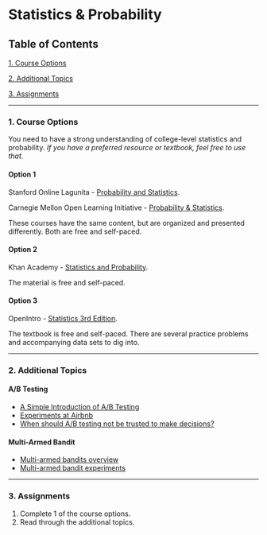 # Statistics & Probability

## Table of Contents
[1. Course Options](#section-a)

[2. Additional Topics](#section-b)

[3. Assignments](#section-c)

---

### <a name="section-a"></a>1. Course Options

You need to have a strong understanding of college-level statistics and probability. *If you have a preferred resource or textbook, feel free to use that.*

#### Option 1

Stanford Online Lagunita - [Probability and Statistics](https://lagunita.stanford.edu/courses/OLI/ProbStat/Open/about).

Carnegie Mellon Open Learning Initiative - [Probability & Statistics](http://oli.cmu.edu/courses/free-open/statistics-course-details/).

These courses have the same content, but are organized and presented differently. Both are free and self-paced.

#### Option 2

Khan Academy - [Statistics and Probability](https://www.khanacademy.org/math/statistics-probability).

The material is free and self-paced.

#### Option 3

OpenIntro - [Statistics 3rd Edition](https://www.openintro.org/stat/textbook.php?stat_book=os).

The textbook is free and self-paced. There are several practice problems and accompanying data sets to dig into.

---

### <a name="section-b"></a>2. Additional Topics

#### A/B Testing
- [A Simple Introduction of A/B Testing](https://www.optimizely.com/ab-testing/)
- [Experiments at Airbnb](http://nerds.airbnb.com/experiments-at-airbnb/)
- [When should A/B testing not be trusted to make decisions?](https://www.quora.com/When-should-A-B-testing-not-be-trusted-to-make-decisions/answer/Edwin-Chen-1?srid=sL8&share=1)

#### Multi-Armed Bandit
- [Multi-armed bandits overview](https://dataorigami.net/blogs/napkin-folding/79031811-multi-armed-bandits)
- [Multi-armed bandit experiments](https://support.google.com/analytics/answer/2844870?hl=en)

---

### <a name="section-c"></a>3. Assignments

1. Complete 1 of the course options.
2. Read through the additional topics.
